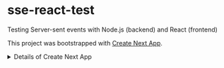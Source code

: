 # sse-react-test
Testing Server-sent events with Node.js (backend) and React (frontend)

This project was bootstrapped with [Create Next App](https://github.com/segmentio/create-next-app).

<details><summary>Details of Create Next App</summary>
<p>

Find the most recent version of this guide at [here](https://github.com/segmentio/create-next-app/blob/master/lib/templates/default/README.md). And check out [Next.js repo](https://github.com/zeit/next.js) for the most up-to-date info.

## Table of Contents

- [Questions? Feedback?](#questions-feedback)
- [Folder Structure](#folder-structure)
- [Available Scripts](#available-scripts)
  - [npm run dev](#npm-run-dev)
  - [npm run build](#npm-run-build)
  - [npm run start](#npm-run-start)
- [Using CSS](#using-css)
- [Adding Components](#adding-components)
- [Fetching Data](#fetching-data)
- [Custom Server](#custom-server)
- [Syntax Highlighting](#syntax-highlighting)
- [Using the `static` Folder](#using-the-static-folder)
- [Deploy to Now](#deploy-to-now)
- [Something Missing?](#something-missing)

## Questions? Feedback?

Check out [Next.js FAQ & docs](https://github.com/zeit/next.js#faq) or [let us know](https://github.com/segmentio/create-next-app/issues) your feedback.

## Folder Structure

After creating an app, it should look something like:

```
.
├── README.md
├── components
│   ├── head.js
│   └── nav.js
├── next.config.js
├── node_modules
│   ├── [...]
├── package.json
├── pages
│   └── index.js
├── static
│   └── favicon.ico
└── yarn.lock
```

Routing in Next.js is based on the file system, so `./pages/index.js` maps to the `/` route and
`./pages/about.js` would map to `/about`.

The `./static` directory maps to `/static` in the `next` server, so you can put all your
other static resources like images or compiled CSS in there.

Out of the box, we get:

- Automatic transpilation and bundling (with webpack and babel)
- Hot code reloading
- Server rendering and indexing of `./pages`
- Static file serving. `./static/` is mapped to `/static/`

Read more about [Next's Routing](https://github.com/zeit/next.js#routing)

## Available Scripts

In the project directory, you can run:

### `npm run dev`

Runs the app in the development mode.<br>
Open [http://localhost:3000](http://localhost:3000) to view it in the browser.

The page will reload if you make edits.<br>
You will also see any errors in the console.

### `npm run build`

Builds the app for production to the `.next` folder.<br>
It correctly bundles React in production mode and optimizes the build for the best performance.

### `npm run start`

Starts the application in production mode.
The application should be compiled with \`next build\` first.

See the section in Next docs about [deployment](https://github.com/zeit/next.js/wiki/Deployment) for more information.

## Using CSS

[`styled-jsx`](https://github.com/zeit/styled-jsx) is bundled with next to provide support for isolated scoped CSS. The aim is to support "shadow CSS" resembling of Web Components, which unfortunately [do not support server-rendering and are JS-only](https://github.com/w3c/webcomponents/issues/71).

```jsx
export default () => (
  <div>
    Hello world
    <p>scoped!</p>
    <style jsx>{`
      p {
        color: blue;
      }
      div {
        background: red;
      }
      @media (max-width: 600px) {
        div {
          background: blue;
        }
      }
    `}</style>
  </div>
)
```

Read more about [Next's CSS features](https://github.com/zeit/next.js#css).

## Adding Components

We recommend keeping React components in `./components` and they should look like:

### `./components/simple.js`

```jsx
const Simple = () => <div>Simple Component</div>

export default Simple // don't forget to export default!
```

### `./components/complex.js`

```jsx
import { Component } from 'react'

class Complex extends Component {
  state = {
    text: 'World'
  }

  render() {
    const { text } = this.state
    return <div>Hello {text}</div>
  }
}

export default Complex // don't forget to export default!
```

## Fetching Data

You can fetch data in `pages` components using `getInitialProps` like this:

### `./pages/stars.js`

```jsx
const Page = props => <div>Next stars: {props.stars}</div>

Page.getInitialProps = async ({ req }) => {
  const res = await fetch('https://api.github.com/repos/zeit/next.js')
  const json = await res.json()
  const stars = json.stargazers_count
  return { stars }
}

export default Page
```

For the initial page load, `getInitialProps` will execute on the server only. `getInitialProps` will only be executed on the client when navigating to a different route via the `Link` component or using the routing APIs.

_Note: `getInitialProps` can **not** be used in children components. Only in `pages`._

Read more about [fetching data and the component lifecycle](https://github.com/zeit/next.js#fetching-data-and-component-lifecycle)

## Custom Server

Want to start a new app with a custom server? Run `create-next-app --example customer-server custom-app`

Typically you start your next server with `next start`. It's possible, however, to start a server 100% programmatically in order to customize routes, use route patterns, etc

This example makes `/a` resolve to `./pages/b`, and `/b` resolve to `./pages/a`:

```jsx
const { createServer } = require('http')
const { parse } = require('url')
const next = require('next')

const dev = process.env.NODE_ENV !== 'production'
const app = next({ dev })
const handle = app.getRequestHandler()

app.prepare().then(() => {
  createServer((req, res) => {
    // Be sure to pass `true` as the second argument to `url.parse`.
    // This tells it to parse the query portion of the URL.
    const parsedUrl = parse(req.url, true)
    const { pathname, query } = parsedUrl

    if (pathname === '/a') {
      app.render(req, res, '/b', query)
    } else if (pathname === '/b') {
      app.render(req, res, '/a', query)
    } else {
      handle(req, res, parsedUrl)
    }
  }).listen(3000, err => {
    if (err) throw err
    console.log('> Ready on http://localhost:3000')
  })
})
```

Then, change your `start` script to `NODE_ENV=production node server.js`.

Read more about [custom server and routing](https://github.com/zeit/next.js#custom-server-and-routing)

## Syntax Highlighting

To configure the syntax highlighting in your favorite text editor, head to the [relevant Babel documentation page](https://babeljs.io/docs/editors) and follow the instructions. Some of the most popular editors are covered.

## Deploy to Now

[now](https://zeit.co/now) offers a zero-configuration single-command deployment.

1.  Install the `now` command-line tool either via the recommended [desktop tool](https://zeit.co/download) or via node with `npm install -g now`.

2.  Run `now` from your project directory. You will see a **now.sh** URL in your output like this:

    ```
    > Ready! https://your-project-dirname-tpspyhtdtk.now.sh (copied to clipboard)
    ```

    Paste that URL into your browser when the build is complete, and you will see your deployed app.

You can find more details about [`now` here](https://zeit.co/now).

## Something Missing?

If you have ideas for how we could improve this readme or the project in general, [let us know](https://github.com/segmentio/create-next-app/issues) or [contribute some!](https://github.com/segmentio/create-next-app/edit/master/lib/templates/default/README.md)
</p>
</details>